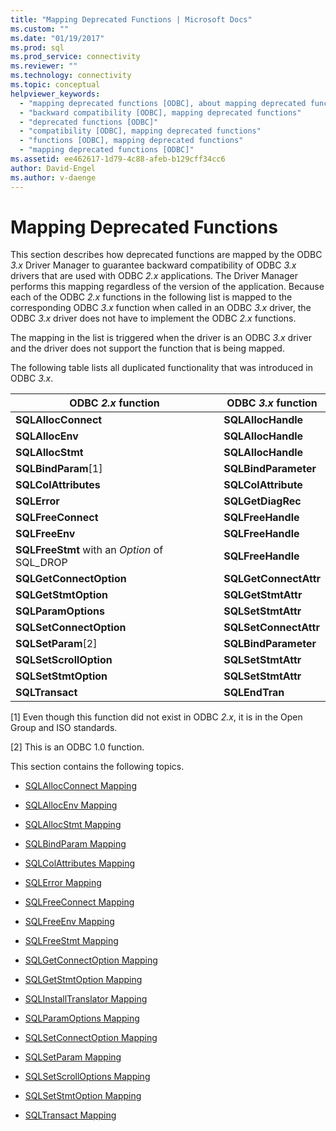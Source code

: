 ```yaml
---
title: "Mapping Deprecated Functions | Microsoft Docs"
ms.custom: ""
ms.date: "01/19/2017"
ms.prod: sql
ms.prod_service: connectivity
ms.reviewer: ""
ms.technology: connectivity
ms.topic: conceptual
helpviewer_keywords: 
  - "mapping deprecated functions [ODBC], about mapping deprecated functions"
  - "backward compatibility [ODBC], mapping deprecated functions"
  - "deprecated functions [ODBC]"
  - "compatibility [ODBC], mapping deprecated functions"
  - "functions [ODBC], mapping deprecated functions"
  - "mapping deprecated functions [ODBC]"
ms.assetid: ee462617-1d79-4c88-afeb-b129cff34cc6
author: David-Engel
ms.author: v-daenge
---
```

# Mapping Deprecated Functions
This section describes how deprecated functions are mapped by the ODBC *3.x* Driver Manager to guarantee backward compatibility of ODBC *3.x* drivers that are used with ODBC *2.x* applications. The Driver Manager performs this mapping regardless of the version of the application. Because each of the ODBC *2.x* functions in the following list is mapped to the corresponding ODBC *3.x* function when called in an ODBC *3.x* driver, the ODBC *3.x* driver does not have to implement the ODBC *2.x* functions.  
  
 The mapping in the list is triggered when the driver is an ODBC *3.x* driver and the driver does not support the function that is being mapped.  
  
 The following table lists all duplicated functionality that was introduced in ODBC *3.x*.  
  
|ODBC *2.x* function|ODBC *3.x* function|  
|-------------------------|-------------------------|  
|**SQLAllocConnect**|**SQLAllocHandle**|  
|**SQLAllocEnv**|**SQLAllocHandle**|  
|**SQLAllocStmt**|**SQLAllocHandle**|  
|**SQLBindParam**[1]|**SQLBindParameter**|  
|**SQLColAttributes**|**SQLColAttribute**|  
|**SQLError**|**SQLGetDiagRec**|  
|**SQLFreeConnect**|**SQLFreeHandle**|  
|**SQLFreeEnv**|**SQLFreeHandle**|  
|**SQLFreeStmt** with an *Option* of SQL_DROP|**SQLFreeHandle**|  
|**SQLGetConnectOption**|**SQLGetConnectAttr**|  
|**SQLGetStmtOption**|**SQLGetStmtAttr**|  
|**SQLParamOptions**|**SQLSetStmtAttr**|  
|**SQLSetConnectOption**|**SQLSetConnectAttr**|  
|**SQLSetParam**[2]|**SQLBindParameter**|  
|**SQLSetScrollOption**|**SQLSetStmtAttr**|  
|**SQLSetStmtOption**|**SQLSetStmtAttr**|  
|**SQLTransact**|**SQLEndTran**|  
  
 [1]   Even though this function did not exist in ODBC *2.x*, it is in the Open Group and ISO standards.  
  
 [2]   This is an ODBC 1.0 function.  
  
 This section contains the following topics.  
  
-   [SQLAllocConnect Mapping](../../../odbc/reference/appendixes/sqlallocconnect-mapping.md)  
  
-   [SQLAllocEnv Mapping](../../../odbc/reference/appendixes/sqlallocenv-mapping.md)  
  
-   [SQLAllocStmt Mapping](../../../odbc/reference/appendixes/sqlallocstmt-mapping.md)  
  
-   [SQLBindParam Mapping](../../../odbc/reference/appendixes/sqlbindparam-mapping.md)  
  
-   [SQLColAttributes Mapping](../../../odbc/reference/appendixes/sqlcolattributes-mapping.md)  
  
-   [SQLError Mapping](../../../odbc/reference/appendixes/sqlerror-mapping.md)  
  
-   [SQLFreeConnect Mapping](../../../odbc/reference/appendixes/sqlfreeconnect-mapping.md)  
  
-   [SQLFreeEnv Mapping](../../../odbc/reference/appendixes/sqlfreeenv-mapping.md)  
  
-   [SQLFreeStmt Mapping](../../../odbc/reference/appendixes/sqlfreestmt-mapping.md)  
  
-   [SQLGetConnectOption Mapping](../../../odbc/reference/appendixes/sqlgetconnectoption-mapping.md)  
  
-   [SQLGetStmtOption Mapping](../../../odbc/reference/appendixes/sqlgetstmtoption-mapping.md)  
  
-   [SQLInstallTranslator Mapping](../../../odbc/reference/appendixes/sqlinstalltranslator-mapping.md)  
  
-   [SQLParamOptions Mapping](../../../odbc/reference/appendixes/sqlparamoptions-mapping.md)  
  
-   [SQLSetConnectOption Mapping](../../../odbc/reference/appendixes/sqlsetconnectoption-mapping.md)  
  
-   [SQLSetParam Mapping](../../../odbc/reference/appendixes/sqlsetparam-mapping.md)  
  
-   [SQLSetScrollOptions Mapping](../../../odbc/reference/appendixes/sqlsetscrolloptions-mapping.md)  
  
-   [SQLSetStmtOption Mapping](../../../odbc/reference/appendixes/sqlsetstmtoption-mapping.md)  
  
-   [SQLTransact Mapping](../../../odbc/reference/appendixes/sqltransact-mapping.md)
